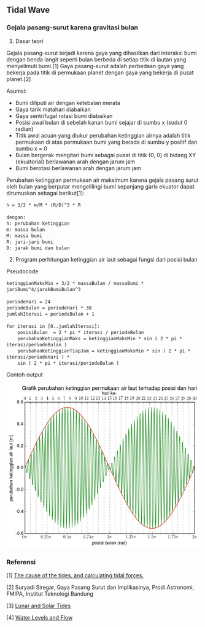 ## Tidal Wave

### Gejala pasang-surut karena gravitasi bulan

1. Dasar teori

Gejala pasang-surut terjadi karena gaya yang dihasilkan dari interaksi bumi
dengan benda langit seperti bulan berbeda di setiap titik di lautan yang
menyelimuti bumi.[1] Gaya pasang-surut adalah perbedaan gaya yang bekerja pada
titik di permukaan planet dengan gaya yang bekerja di pusat planet.[2]

Asumsi:

* Bumi diliputi air dengan ketebalan merata
* Gaya tarik matahari diabaikan
* Gaya sentrifugal rotasi bumi diabaikan
* Posisi awal bulan di sebelah kanan bumi sejajar di sumbu x (sudut 0 radian)
* Titik awal acuan yang diukur perubahan ketinggian airnya adalah titik permukaan di atas permukaan bumi yang berada di sumbu y positif dan sumbu x = 0
* Bulan bergerak mengitari bumi sebagai pusat di titik (0, 0) di bidang XY (ekuatorial) berlawanan arah dengan jarum jam
* Bumi berotasi berlawanan arah dengan jarum jam

Perubahan ketinggian permukaan air maksimum karena gejala pasang surut oleh
bulan yang berputar mengelilingi bumi sepanjang garis ekuator dapat dirumuskan
sebagai berikut[1]:

    h = 3/2 * m/M * (R/D)^3 * R

    dengan:
    h: perubahan ketinggian
    m: massa bulan
    M: massa bumi
    R: jari-jari bumi
    D: jarak bumi dan bulan

2. Program perhitungan ketinggian air laut sebagai fungsi dari posisi bulan

Pseudocode

    ketinggianMaksMin = 3/2 * massaBulan / massaBumi * jariBumi^4/jarakBumiBulan^3

    periodeHari = 24
    periodeBulan = periodeHari * 30
    jumlahIterasi = periodeBulan + 1

    for iterasi in [0..jumlahIterasi]:
        posisiBulan  = 2 * pi * iterasi / periodeBulan
        perubahanKetinggianMaks = ketinggianMaksMin * sin ( 2 * pi * iterasi/periodeBulan )
        perubahanKetinggianTiapJam = ketinggianMaksMin * sin ( 2 * pi * iterasi/periodeHari ) *
        sin ( 2 * pi * iterasi/periodeBulan )

Contoh output

![Grafik hasil plot](assets/resultgraph.jpg)

### Referensi

[1] [The cause of the tides, and calculating tidal
   forces.](https://squishtheory.wordpress.com/the-tides/)

[2] Suryadi Siregar, Gaya Pasang Surut dan Implikasinya, Prodi Astronomi,
FMIPA, Institut Teknologi Bandung

[3] [Lunar and Solar Tides](http://scienceprimer.com/lunar-and-solar-tides)

[4] [Water Levels and Flow](https://www.iho.int/iho_pubs/CB/C-13/english/C-13_Chapter_5.pdf)
